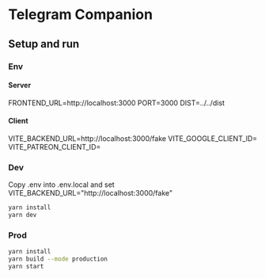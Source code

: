 # Telegram Companion

## Setup and run

### Env

#### Server

FRONTEND_URL=http://localhost:3000
PORT=3000
DIST=../../dist

#### Client

VITE_BACKEND_URL=http://localhost:3000/fake
VITE_GOOGLE_CLIENT_ID=
VITE_PATREON_CLIENT_ID=

### Dev

Copy .env into .env.local and set VITE_BACKEND_URL="http://localhost:3000/fake"

```bash
yarn install
yarn dev
```

### Prod

```bash
yarn install
yarn build --mode production
yarn start
```
